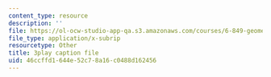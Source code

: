 ```yaml
---
content_type: resource
description: ''
file: https://ol-ocw-studio-app-qa.s3.amazonaws.com/courses/6-849-geometric-folding-algorithms-linkages-origami-polyhedra-fall-2012/46ccffd1644e52c78a16c0488d162456_PHy7iaX7rJU.vtt
file_type: application/x-subrip
resourcetype: Other
title: 3play caption file
uid: 46ccffd1-644e-52c7-8a16-c0488d162456
---
```

